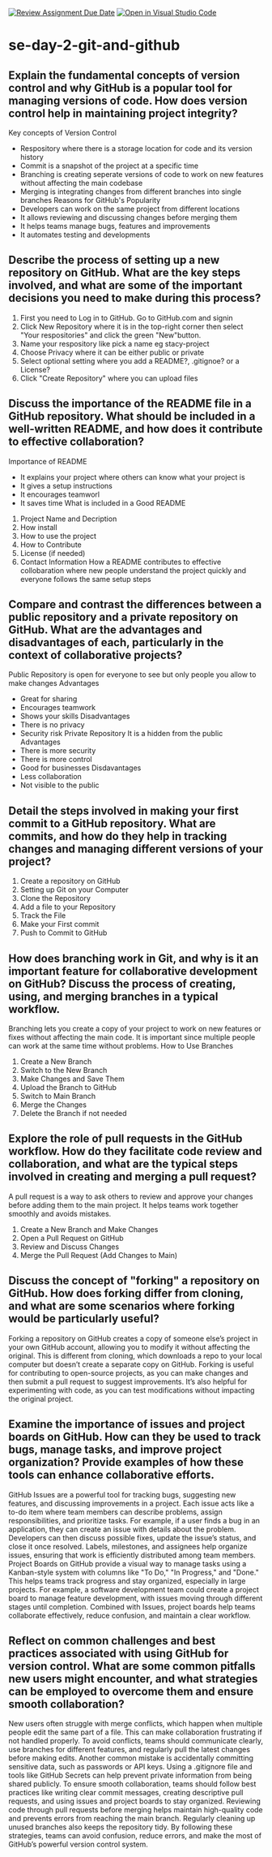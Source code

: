 [![Review Assignment Due Date](https://classroom.github.com/assets/deadline-readme-button-22041afd0340ce965d47ae6ef1cefeee28c7c493a6346c4f15d667ab976d596c.svg)](https://classroom.github.com/a/8wgCKhpZ)
[![Open in Visual Studio Code](https://classroom.github.com/assets/open-in-vscode-2e0aaae1b6195c2367325f4f02e2d04e9abb55f0b24a779b69b11b9e10269abc.svg)](https://classroom.github.com/online_ide?assignment_repo_id=18558999&assignment_repo_type=AssignmentRepo)
# se-day-2-git-and-github
## Explain the fundamental concepts of version control and why GitHub is a popular tool for managing versions of code. How does version control help in maintaining project integrity?
Key concepts of Version Control
- Respository where there is a storage location for code and its version history
- Commit is a snapshot of the project at a specific time
- Branching is creating seperate versions of code to work on new features without affecting the main codebase
- Merging is integrating changes from different branches into single branches
Reasons for GitHub's Popularity
- Developers can work on the same project from different locations
- It allows reviewing and discussing changes before merging them
- It helps teams manage bugs, features and improvements
- It automates testing and developments
## Describe the process of setting up a new repository on GitHub. What are the key steps involved, and what are some of the important decisions you need to make during this process?
1. First you need to Log in to GitHub. Go to GitHub.com and signin
2. Click New Repository where it is in the top-right corner then select "Your respositories" and click the green "New"button.
3. Name your respository like pick a name eg stacy-project
4. Choose Privacy where it can be either public or private
5. Select optional setting where you add a README?, .gitignoe? or a License?
6. Click "Create Repository" where you can upload files
## Discuss the importance of the README file in a GitHub repository. What should be included in a well-written README, and how does it contribute to effective collaboration?
Importance of README
- It explains your project where others can know what your project is
- It gives a setup instructions
- It encourages teamworl
- It saves time
What is included in a Good README
1. Project Name and Decription
2. How install
3. How to use the project
4. How to Contribute
5. License (if needed)
6. Contact Information
How a README contributes to effective collobaration where new people understand the project quickly and everyone follows the same setup steps
## Compare and contrast the differences between a public repository and a private repository on GitHub. What are the advantages and disadvantages of each, particularly in the context of collaborative projects?
Public Repository is open for everyone to see but only people you allow to make changes
  Advantages
- Great for sharing
- Encourages teamwork
- Shows your skills
  Disadvantages
- There is no privacy
- Security risk
Private Repository
It is a hidden from the public
Advantages
- There is more security
- There is more control
- Good for businesses
Disdavantages
- Less collaboration
- Not visible to the public
## Detail the steps involved in making your first commit to a GitHub repository. What are commits, and how do they help in tracking changes and managing different versions of your project?
1. Create a repository on GitHub
2. Setting up Git on your Computer
3. Clone the Repository
4. Add a file to your Repository
5. Track the File
6. Make your First commit
7. Push to Commit to GitHub
## How does branching work in Git, and why is it an important feature for collaborative development on GitHub? Discuss the process of creating, using, and merging branches in a typical workflow.
Branching lets you create a copy of your project to work on new features or fixes without affecting the main code. It is important since multiple people can work at the same time without problems.
How to Use Branches
1. Create a New Branch
2. Switch to the New Branch
3. Make Changes and Save Them
4. Upload the Branch to GitHub
5. Switch to Main Branch
6. Merge the Changes
7. Delete the Branch if not needed
## Explore the role of pull requests in the GitHub workflow. How do they facilitate code review and collaboration, and what are the typical steps involved in creating and merging a pull request?
A pull request is a way to ask others to review and approve your changes before adding them to the main project. It helps teams work together smoothly and avoids mistakes.
1.  Create a New Branch and Make Changes
2.  Open a Pull Request on GitHub
3.  Review and Discuss Changes
4.  Merge the Pull Request (Add Changes to Main)
## Discuss the concept of "forking" a repository on GitHub. How does forking differ from cloning, and what are some scenarios where forking would be particularly useful?
Forking a repository on GitHub creates a copy of someone else’s project in your own GitHub account, allowing you to modify it without affecting the original. This is different from cloning, which downloads a repo to your local computer but doesn’t create a separate copy on GitHub. Forking is useful for contributing to open-source projects, as you can make changes and then submit a pull request to suggest improvements. It’s also helpful for experimenting with code, as you can test modifications without impacting the original project.
## Examine the importance of issues and project boards on GitHub. How can they be used to track bugs, manage tasks, and improve project organization? Provide examples of how these tools can enhance collaborative efforts.
GitHub Issues are a powerful tool for tracking bugs, suggesting new features, and discussing improvements in a project. Each issue acts like a to-do item where team members can describe problems, assign responsibilities, and prioritize tasks. For example, if a user finds a bug in an application, they can create an issue with details about the problem. Developers can then discuss possible fixes, update the issue’s status, and close it once resolved. Labels, milestones, and assignees help organize issues, ensuring that work is efficiently distributed among team members.
Project Boards on GitHub provide a visual way to manage tasks using a Kanban-style system with columns like "To Do," "In Progress," and "Done." This helps teams track progress and stay organized, especially in large projects. For example, a software development team could create a project board to manage feature development, with issues moving through different stages until completion. Combined with Issues, project boards help teams collaborate effectively, reduce confusion, and maintain a clear workflow.
## Reflect on common challenges and best practices associated with using GitHub for version control. What are some common pitfalls new users might encounter, and what strategies can be employed to overcome them and ensure smooth collaboration?
New users often struggle with merge conflicts, which happen when multiple people edit the same part of a file. This can make collaboration frustrating if not handled properly. To avoid conflicts, teams should communicate clearly, use branches for different features, and regularly pull the latest changes before making edits. Another common mistake is accidentally committing sensitive data, such as passwords or API keys. Using a .gitignore file and tools like GitHub Secrets can help prevent private information from being shared publicly.
To ensure smooth collaboration, teams should follow best practices like writing clear commit messages, creating descriptive pull requests, and using issues and project boards to stay organized. Reviewing code through pull requests before merging helps maintain high-quality code and prevents errors from reaching the main branch. Regularly cleaning up unused branches also keeps the repository tidy. By following these strategies, teams can avoid confusion, reduce errors, and make the most of GitHub’s powerful version control system. 
